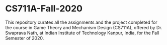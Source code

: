 # CS711A-Fall-2020
This repository curates all the assignments and the project completed for the course in Game Theory and Mechanism Design (CS711A), offered by Dr. Swaprava Nath, at Indian Institute of Technology Kanpur, India, for the Fall Semester of 2020.
